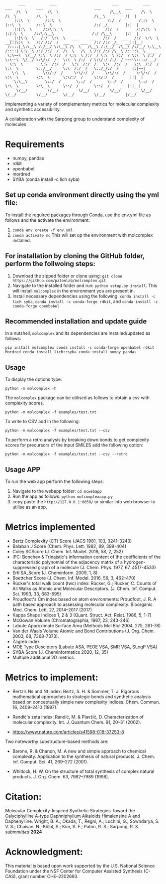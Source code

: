           ___           ___                         ___           ___           ___           ___                       ___           ___      
         /\  \         /\  \                       /\__\         /\  \         /\  \         /\  \                     /\__\         /|  |     
        |::\  \       /::\  \                     /:/  /        /::\  \       |::\  \       /::\  \                   /:/ _/_       |:|  |     
        |:|:\  \     /:/\:\  \                   /:/  /        /:/\:\  \      |:|:\  \     /:/\:\__\                 /:/ /\__\      |:|  |     
      __|:|\:\  \   /:/  \:\  \   ___     ___   /:/  /  ___   /:/  \:\  \   __|:|\:\  \   /:/ /:/  /  ___     ___   /:/ /:/ _/_   __|:|__|     
     /::::|_\:\__\ /:/__/ \:\__\ /\  \   /\__\ /:/__/  /\__\ /:/__/ \:\__\ /::::|_\:\__\ /:/_/:/  /  /\  \   /\__\ /:/_/:/ /\__\ /::::\__\_____
     \:\~~\  \/__/ \:\  \ /:/  / \:\  \ /:/  / \:\  \ /:/  / \:\  \ /:/  / \:\~~\  \/__/ \:\/:/  /   \:\  \ /:/  / \:\/:/ /:/  / ~~~~\::::/___/
      \:\  \        \:\  /:/  /   \:\  /:/  /   \:\  /:/  /   \:\  /:/  /   \:\  \        \::/__/     \:\  /:/  /   \::/_/:/  /      |:|~~|    
       \:\  \        \:\/:/  /     \:\/:/  /     \:\/:/  /     \:\/:/  /     \:\  \        \:\  \      \:\/:/  /     \:\/:/  /       |:|  |    
        \:\__\        \::/  /       \::/  /       \::/  /       \::/  /       \:\__\        \:\__\      \::/  /       \::/  /        |:|__|    
         \/__/         \/__/         \/__/         \/__/         \/__/         \/__/         \/__/       \/__/         \/__/         |/__/     
                                                                                                                                                                                                                                                                                  
Implementing a variety of complementary metrics for molecular complexity and synthetic accessibility.

A collaboration with the Sarpong group to understand complexity of molecules

# Requirements
- numpy, pandas
- rdkit
- openbabel
- mordred 
- SYBA (conda install -c lich syba)

## Set up conda environment directly using the yml file:
To install the required packages through Conda, use the env.yml file as follows and the activate the environment: 
1. `conda env create -f env.yml`
2. `conda activate mc`
This will set up the environment with molcomplex installed.

## For installation by cloning the GitHub folder, perform the follwoing steps:
1. Download the zipped folder or clone using: `git clone https://github.com/patonlab/molcomplex.git`  
2. Navigate to the installed folder and run: `python setup.py install`. This will install `molcomplex` in the environment you are present in. 
3. Install necessary dependencies using the following: `conda install -c lich syba`, `conda install -c conda-forge rdkit`, and `conda install -c conda-forge openbabel`

## Recommended installation and update guide
In a nutshell, `molcomplex` and its dependencies are installed/updated as follows:  

`pip install molcomplex
conda install -c conda-forge openbabel rdkit Mordred
conda install lich::syba
conda install numpy pandas`

## Usage
To display the options type:

``python -m molcomplex -h``

The `molcomplex` package can be utilised as follows to obtain a csv with complexity scores.

``python -m molcomplex -f examples/test.txt``

To write to CSV add in the following:

``python -m molcomplex -f examples/test.txt --csv``

To perform a retro analysis by breaking down bonds to get complexity scores for precursors of the input SMILES add the following option:

``python -m molcomplex -f examples/test.txt --csv --retro``

## Usage APP
To run the web app perform the following steps:
1. Navigate to the webapp folder: `cd mcwebapp`
2. Run the app as follows: `python molcomplexapp.py`
3. copy paste the `http://127.0.0.1:8050/` or similar into web browser to utilise as an app.


# Metrics implemented
- Bertz Complexity (CT) Score (JACS 1981, 103, 3241-3243)
- Balaban J Score (Chem. Phys. Lett. 1982, 89, 399-404)
- Coley SCScore (J. Chem. Inf. Model. 2018, 58, 2, 252)
- IPC: Bonchev & Trinajstic's information content of the coefficients of the characteristic polynomial of the adjacency matrix of a hydrogen-suppressed graph of a molecule (J. Chem. Phys. 1977, 67, 4517-4533)
- Ertl SA_Score (J. Cheminform. 2009, 1, 8)
- Boettcher Score (J. Chem. Inf. Model. 2016, 56, 3, 462–470)
- Rücker's total walk count (twc) index: Rücker, G.; Rücker, C. Counts of All Walks as Atomic and Molecular Descriptors. (J. Chem. Inf. Comput. Sci. 1993, 33, 683-695)
- Proudfoot's Cm index based on atom environments: Proudfoot, J. R. A path based approach to assessing molecular complexity. Bioorganic Med. Chem. Lett. 27, 2014–2017 (2017)
- Kappa Shape Indices 1, 2 & 3 (Quant. Struct. Act. Relat. 1986, 5, 1-7)
- McGowan Volume (Chromatographia, 1987, 23, 243-246)
- Labute Approximate Surface Area (Methods Mol Biol 2004, 275, 261-78)
- Van der Waals Volume Atomic and Bond Contributions (J. Org. Chem. 2003, 68, 7368-7373).
- Zagreb Index 
- MOE Type Desciptors (Labute ASA, PEOE VSA, SMR VSA, SLogP VSA)
- SYBA Score (J. Cheminformatics 2020, 12, 35)
- Multiple additional 2D metrics.


# Metrics to implement:

- Bertz’s Ns and Nt index: Bertz, S. H. & Sommer, T. J. Rigorous mathematical approaches to strategic bonds and synthetic analysis based on conceptually simple new complexity indices. Chem. Commun. 16, 2409–2410 (1997).

- Randić's zeta index: Randić, M. & Plavšić, D. Characterization of molecular complexity. Int. J. Quantum Chem. 91, 20–31 (2002).

- https://www.nature.com/articles/s41598-018-37253-8

Two noteworthy substructure-based methods are:
- Barone, R. & Chanon, M. A new and simple approach to chemical complexity. Application to the synthesis of natural products. J. Chem. Inf. Comput. Sci. 41, 269–272 (2001).

- Whitlock, H. W. On the structure of total synthesis of complex natural products. J. Org. Chem. 63, 7982–7989 (1998).


# Citation:

Molecular Complexity-Inspired Synthetic Strategies Toward the Calyciphylline A-type Daphniphyllum Alkaloids Himalensine A and Daphenylline. Wright, B. A.; Okada, T.; Regni, A.; Luchini, G.; Sowndarya, S. V. S.; Chaisan, N.; Kölbl, S.; Kim, S. F.; Paton, R. S.; Sarpong, R. S. _submmitted_ **2024**

# Acknowledgment:

This material is based upon work supported by the U.S. National Science Foundation under the NSF Center for Computer Assisted Synthesis (C-CAS), grant number CHE–2202693.

